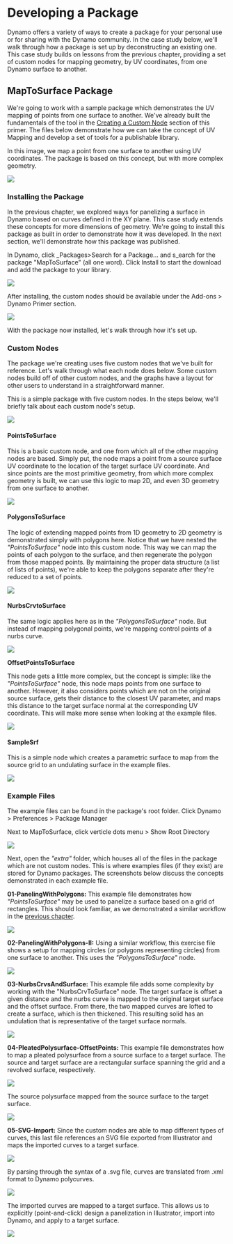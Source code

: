 # Developing a Package

Dynamo offers a variety of ways to create a package for your personal use or for sharing with the Dynamo community. In the case study below, we'll walk through how a package is set up by deconstructing an existing one. This case study builds on lessons from the previous chapter, providing a set of custom nodes for mapping geometry, by UV coordinates, from one Dynamo surface to another.

## MapToSurface Package

We're going to work with a sample package which demonstrates the UV mapping of points from one surface to another. We've already built the fundamentals of the tool in the [Creating a Custom Node](../10\_custom-nodes/10-2\_creating.md) section of this primer. The files below demonstrate how we can take the concept of UV Mapping and develop a set of tools for a publishable library.

In this image, we map a point from one surface to another using UV coordinates. The package is based on this concept, but with more complex geometry.

![](../../.gitbook/assets/uvMap.jpg)

### Installing the Package&#x20;

In the previous chapter, we explored ways for panelizing a surface in Dynamo based on curves defined in the XY plane. This case study extends these concepts for more dimensions of geometry. We're going to install this package as built in order to demonstrate how it was developed. In the next section, we'll demonstrate how this package was published.

In Dynamo, click _Packages>Search for a Package... and s_earch for the package "MapToSurface" (all one word). Click Install to start the download and add the package to your library.

![](<../../.gitbook/assets/develop package - install package 01.jpg>)

After installing, the custom nodes should be available under the Add-ons > Dynamo Primer section.&#x20;

![](<../../.gitbook/assets/develop package - install package 02.jpg>)



With the package now installed, let's walk through how it's set up.

### Custom Nodes&#x20;

The package we're creating uses five custom nodes that we've built for reference. Let's walk through what each node does below. Some custom nodes build off of other custom nodes, and the graphs have a layout for other users to understand in a straightforward manner.

This is a simple package with five custom nodes. In the steps below, we'll briefly talk about each custom node's setup.

![](<../../.gitbook/assets/develop package - custom nodes 01.jpg>)

#### **PointsToSurface**

This is a basic custom node, and one from which all of the other mapping nodes are based. Simply put, the node maps a point from a source surface UV coordinate to the location of the target surface UV coordinate. And since points are the most primitive geometry, from which more complex geometry is built, we can use this logic to map 2D, and even 3D geometry from one surface to another.

![](<../../.gitbook/assets/develop package -pointToSurface.jpg>)

#### **PolygonsToSurface**

The logic of extending mapped points from 1D geometry to 2D geometry is demonstrated simply with polygons here. Notice that we have nested the _"PointsToSurface"_ node into this custom node. This way we can map the points of each polygon to the surface, and then regenerate the polygon from those mapped points. By maintaining the proper data structure (a list of lists of points), we're able to keep the polygons separate after they're reduced to a set of points.

![](<../../.gitbook/assets/develop package -polygonsToSurface.jpg>)

#### **NurbsCrvtoSurface**

The same logic applies here as in the _"PolygonsToSurface"_ node. But instead of mapping polygonal points, we're mapping control points of a nurbs curve.

![](<../../.gitbook/assets/develop package -nurbsCrvtoSurface.jpg>)

**OffsetPointsToSurface**

This node gets a little more complex, but the concept is simple: like the _"PointsToSurface"_ node, this node maps points from one surface to another. However, it also considers points which are not on the original source surface, gets their distance to the closest UV parameter, and maps this distance to the target surface normal at the corresponding UV coordinate. This will make more sense when looking at the example files.

![](<../../.gitbook/assets/develop package -OffsetPointsToSurface.jpg>)

#### **SampleSrf**

This is a simple node which creates a parametric surface to map from the source grid to an undulating surface in the example files.

![](<../../.gitbook/assets/develop package -sampleSrf.jpg>)

### Example Files&#x20;

The example files can be found in the package's root folder. Click Dynamo > Preferences > Package Manager&#x20;

Next to MapToSurface, click verticle dots menu > Show Root Directory

![](<../../.gitbook/assets/develop package - example files 01.jpg>)

Next, open the _"extra"_ folder, which houses all of the files in the package which are not custom nodes. This is where examples files (if they exist) are stored for Dynamo packages. The screenshots below discuss the concepts demonstrated in each example file.

**01-PanelingWithPolygons:** This example file demonstrates how _"PointsToSurface"_ may be used to panelize a surface based on a grid of rectangles. This should look familiar, as we demonstrated a similar workflow in the [previous chapter](../10\_custom-nodes/10-2\_creating.md).

![](<../../.gitbook/assets/develop package -sample file 01.jpg>)

**02-PanelingWithPolygons-II:** Using a similar workflow, this exercise file shows a setup for mapping circles (or polygons representing circles) from one surface to another. This uses the _"PolygonsToSurface"_ node.

![](<../../.gitbook/assets/develop package -sample file 02.jpg>)

**03-NurbsCrvsAndSurface:** This example file adds some complexity by working with the "NurbsCrvToSurface" node. The target surface is offset a given distance and the nurbs curve is mapped to the original target surface and the offset surface. From there, the two mapped curves are lofted to create a surface, which is then thickened. This resulting solid has an undulation that is representative of the target surface normals.

![](<../../.gitbook/assets/develop package -sample file 03.jpg>)

**04-PleatedPolysurface-OffsetPoints:** This example file demonstrates how to map a pleated polysurface from a source surface to a target surface. The source and target surface are a rectangular surface spanning the grid and a revolved surface, respectively.

![](<../../.gitbook/assets/develop package -sample file 04a.jpg>)

The source polysurface mapped from the source surface to the target surface.

![](<../../.gitbook/assets/develop package -sample file 04b.jpg>)

**05-SVG-Import:** Since the custom nodes are able to map different types of curves, this last file references an SVG file exported from Illustrator and maps the imported curves to a target surface.

![](<../../.gitbook/assets/develop package -sample file 05a.jpg>)

By parsing through the syntax of a .svg file, curves are translated from .xml format to Dynamo polycurves.

![](<../../.gitbook/assets/develop package -sample file 05b.jpg>)

The imported curves are mapped to a target surface. This allows us to explicitly (point-and-click) design a panelization in Illustrator, import into Dynamo, and apply to a target surface.

![](<../../.gitbook/assets/develop package -sample file 05c.jpg>)
